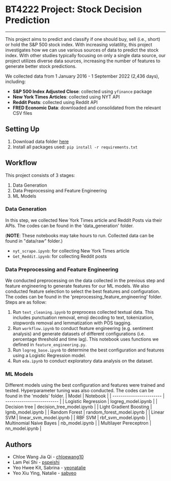 # **BT4222 Project: Stock Decision Prediction**

---
This project aims to predict and classify if one should buy, sell (i.e., short) or hold the S&P 500 stock index. With increasing volatility, this project investigates how we can use various sources of data to predict the stock index. With other studies typically focusing on only a single data source, our project utilizes diverse data sources, increasing the number of features to generate better stock predictions. 

We collected data from 1 January 2016 - 1 September 2022 (2,436 days), including:

* **S&P 500 Index Adjusted Close**: collected using `yfinance` package 
* **New York Times Articles**: collected using NYT API
* **Reddit Posts**: collected using Reddit API
* **FRED Economic Data**: downloaded and consolidated from the relevant CSV files


## Setting Up
1) Download data folder [here](https://drive.google.com/drive/folders/1A4eRk8IwxjMzR-nd1XVcDP9OEpo3ZBKa?usp=sharing)
2) Install all packages used: `pip install -r requirements.txt`

## Workflow
This project consists of 3 stages:
1. Data Generation
2. Data Preprocessing and Feature Engineering 
3. ML Models

### Data Generation
In this step, we collected New York Times article and Reddit Posts via their APIs. The codes can be found in the 'data_generation' folder.

(**NOTE**: These notebooks may take hours to run. Collected data can be found in "data/raw" folder.)
* `nyt_scrape.ipynb`: for collecting New York Times article
* `Get_Reddit.ipynb`: for collecting Reddit posts

### Data Preprocessing and Feature Engineering 
We conducted preprocessing on the data collected in the previous step and feature engineering to generate features for our ML models. We also conducted feature selection to select the best features and configuration. The codes can be found in the 'preprocessing_feature_engineering' folder. Steps are as follow:
1. Run `text_cleaning.ipynb` to preprocess collected textual data. This includes punctuation removal, emoji decoding to text, tokenization, stopwords removal and lemmatization with POS tagging.
2. Run `workflow.ipynb` to conduct feature engineering (e.g. sentiment analysis) and generate datasets of different configurations (i.e. percentage threshold and time lag). This notebook uses functions we defined in `feature_engineering.py`.
3. Run `logreg_base.ipynb` to determine the best configuration and features using a Logistic Regression model.
4. Run `eda.ipynb` to conduct exploratory data analysis on the dataset.

### ML Models
Different models using the best configuration and features were trained and tested. Hyperparameter tuning was also conducted. The codes can be found in the 'models' folder.
| Model                    | Notebook                   |
| ------------------------ | -------------------------- |
| Logistic Regression      | logreg_model.ipynb         |
| Decision tree            | decision_tree_model.ipynb  |
| Light Gradient Boosting  | lgmb_model.ipynb           |
| Random Forest            | random_forest_model.ipynb  |
| Linear SVM               | linear_svm_model.ipynb     |
| RBF SVM                  | rbf_svm_model.ipynb        |
| Multinomial Naive Bayes  | nb_model.ipynb             |
| Multilayer Pereceptron   | nn_model.ipynb             |


## Authors
* Chloe Wang Jia Qi - [chloewang10](https://github.com/chloewang10)
* Lam Pei Shi - [pspeishi](https://github.com/pspeishi)
* Yeo Hwee Kit, Sabrina - [yeonatalie](https://github.com/yeonatalie)
* Yeo Xiu Ying, Natalie - [sabyeo](https://github.com/sabyeo)
